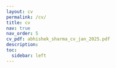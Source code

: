 ```yaml
---
layout: cv
permalink: /cv/
title: cv
nav: true
nav_order: 5
cv_pdf: abhishek_sharma_cv_jan_2025.pdf
description:
toc:
  sidebar: left
---
```

